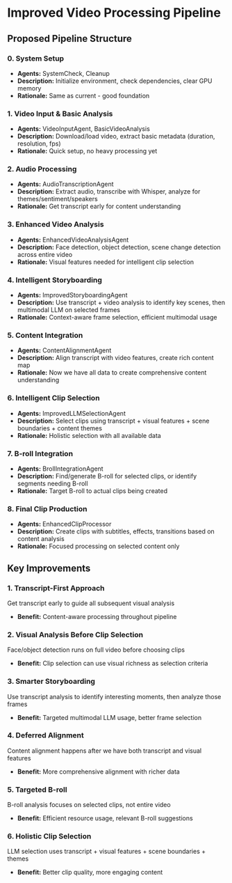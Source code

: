 # Improved Video Processing Pipeline

## Proposed Pipeline Structure

### 0. System Setup
- **Agents:** SystemCheck, Cleanup
- **Description:** Initialize environment, check dependencies, clear GPU memory
- **Rationale:** Same as current - good foundation

### 1. Video Input & Basic Analysis
- **Agents:** VideoInputAgent, BasicVideoAnalysis
- **Description:** Download/load video, extract basic metadata (duration, resolution, fps)
- **Rationale:** Quick setup, no heavy processing yet

### 2. Audio Processing
- **Agents:** AudioTranscriptionAgent
- **Description:** Extract audio, transcribe with Whisper, analyze for themes/sentiment/speakers
- **Rationale:** Get transcript early for content understanding

### 3. Enhanced Video Analysis
- **Agents:** EnhancedVideoAnalysisAgent
- **Description:** Face detection, object detection, scene change detection across entire video
- **Rationale:** Visual features needed for intelligent clip selection

### 4. Intelligent Storyboarding
- **Agents:** ImprovedStoryboardingAgent
- **Description:** Use transcript + video analysis to identify key scenes, then multimodal LLM on selected frames
- **Rationale:** Context-aware frame selection, efficient multimodal usage

### 5. Content Integration
- **Agents:** ContentAlignmentAgent
- **Description:** Align transcript with video features, create rich content map
- **Rationale:** Now we have all data to create comprehensive content understanding

### 6. Intelligent Clip Selection
- **Agents:** ImprovedLLMSelectionAgent
- **Description:** Select clips using transcript + visual features + scene boundaries + content themes
- **Rationale:** Holistic selection with all available data

### 7. B-roll Integration
- **Agents:** BrollIntegrationAgent
- **Description:** Find/generate B-roll for selected clips, or identify segments needing B-roll
- **Rationale:** Target B-roll to actual clips being created

### 8. Final Clip Production
- **Agents:** EnhancedClipProcessor
- **Description:** Create clips with subtitles, effects, transitions based on content analysis
- **Rationale:** Focused processing on selected content only

## Key Improvements

### 1. Transcript-First Approach
Get transcript early to guide all subsequent visual analysis
- **Benefit:** Content-aware processing throughout pipeline

### 2. Visual Analysis Before Clip Selection
Face/object detection runs on full video before choosing clips
- **Benefit:** Clip selection can use visual richness as selection criteria

### 3. Smarter Storyboarding
Use transcript analysis to identify interesting moments, then analyze those frames
- **Benefit:** Targeted multimodal LLM usage, better frame selection

### 4. Deferred Alignment
Content alignment happens after we have both transcript and visual features
- **Benefit:** More comprehensive alignment with richer data

### 5. Targeted B-roll
B-roll analysis focuses on selected clips, not entire video
- **Benefit:** Efficient resource usage, relevant B-roll suggestions

### 6. Holistic Clip Selection
LLM selection uses transcript + visual features + scene boundaries + themes
- **Benefit:** Better clip quality, more engaging content
